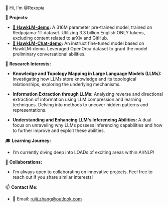 👋 Hi, I'm @Rexopia

🚀 **Projects:**
- **[🤗 HawkLM-demo](https://huggingface.co/Rexopia/HawkLM-demo):** A 316M parameter pre-trained model, trained on Redpajama-1T dataset. Utilizing 3.3 billion English ONLY tokens, excluding content related to arXiv and GitHub.
- **[🤗 HawkLM-Chat-demo](https://huggingface.co/Rexopia/HawkLM-Chat-demo):** An instruct fine-tuned model based on HawkLM-demo. Leveraged OpenOrca dataset to grant the model preliminary conversational abilities.

🧠 **Research Interests:**

- **Knowledge and Topology Mapping in Large Language Models (LLMs):**
  Investigating how LLMs store knowledge and its topological relationships, exploring the underlying mechanisms.

- **Information Extraction through LLMs:**
  Analyzing reverse and directional extraction of information using LLM compression and learning techniques. Delving into methods to uncover hidden patterns and representations.

- **Understanding and Enhancing LLM's Inferencing Abilities:**
  A dual focus on unraveling why LLMs possess inferencing capabilities and how to further improve and exploit these abilities.

🎓 **Learning Journey:**
- I’m currently diving deep into LOADs of exciting areas within AI/NLP!

🤝 **Collaborations:**
- I'm always open to collaborating on innovative projects. Feel free to reach out if you share similar interests!

📫 **Contact Me:**
- 📧 Email: [ruiji.zhang@outlook.com](mailto:ruiji.zhang@outlook.com)
